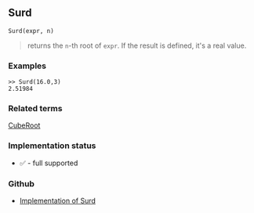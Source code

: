 ## Surd

```
Surd(expr, n)
```

> returns the `n`-th root of `expr`. If the result is defined, it's a real value. 
 
### Examples

```
>> Surd(16.0,3)
2.51984
```
 
### Related terms
[CubeRoot](CubeRoot.md)






### Implementation status

* &#x2705; - full supported

### Github

* [Implementation of Surd](https://github.com/axkr/symja_android_library/blob/master/symja_android_library/matheclipse-core/src/main/java/org/matheclipse/core/builtin/Arithmetic.java#L5503) 

